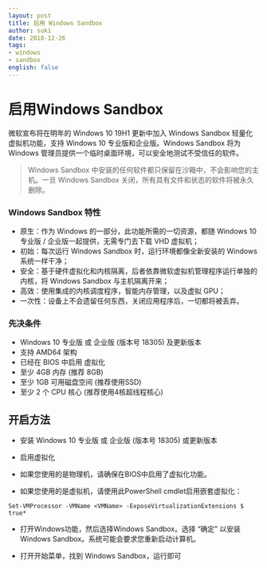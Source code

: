 ```yaml
---
layout: post
title: 启用 Windows Sandbox
author: suki
date: 2018-12-26
tags:
- windows
- sandbox
english: false
---
```


# 启用Windows Sandbox

微软宣布将在明年的 Windows 10 19H1 更新中加入 Windows Sandbox 轻量化虚拟机功能，支持 Windows 10 专业版和企业版。Windows Sandbox 将为 Windows 管理员提供一个临时桌面环境，可以安全地测试不受信任的软件。

> Windows Sandbox 中安装的任何软件都只保留在沙箱中，不会影响您的主机。一旦 Windows Sandbox 关闭，所有具有文件和状态的软件将被永久删除。

### Windows Sandbox 特性

- 原生：作为 Windows 的一部分，此功能所需的一切资源，都随 Windows 10 专业版 / 企业版一起提供，无需专门去下载 VHD 虚拟机；
- 初始：每次运行 Windows Sandbox 时，运行环境都像全新安装的 Windows 系统一样干净；
- 安全：基于硬件虚拟化和内核隔离，后者依靠微软虚拟机管理程序运行单独的内核，将 Windows Sandbox 与主机隔离开来；
- 高效：使用集成的内核调度程序，智能内存管理，以及虚拟 GPU；
- 一次性：设备上不会遗留任何东西，关闭应用程序后，一切都将被丢弃。

### 先决条件

- Windows 10 专业版 或 企业版 (版本号 18305) 及更新版本
- 支持 AMD64 架构
- 已经在 BIOS 中启用 虚拟化
- 至少 4GB 内存 (推荐 8GB)
- 至少 1GB 可用磁盘空间 (推荐使用SSD)
- 至少 2 个 CPU 核心 (推荐使用4核超线程核心)

## 开启方法

- 安装 Windows 10 专业版 或 企业版 (版本号 18305) 或更新版本

- 启用虚拟化

* 如果您使用的是物理机，请确保在BIOS中启用了虚拟化功能。

* 如果您使用的是虚拟机，请使用此PowerShell cmdlet启用嵌套虚拟化：

```
Set-VMProcessor -VMName <VMName> -ExposeVirtualizationExtensions $ true*
```

- 打开Windows功能，然后选择Windows Sandbox。选择 “确定” 以安装Windows Sandbox。系统可能会要求您重新启动计算机。

- 打开开始菜单，找到 Windows Sandbox，运行即可